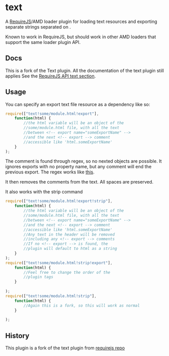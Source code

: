 # text

A [RequireJS](http://requirejs.org)/AMD loader plugin for loading text
resources and exporting separate strings separated on <!-- export name="someProperty" -->.

Known to work in RequireJS, but should work in other AMD loaders that support
the same loader plugin API.

## Docs

This is a fork of the Text plugin. All the documentation of the text plugin still applies
See the [RequireJS API text section](http://requirejs.org/docs/api.html#text).

## Usage



You can specify an export text file resource as a dependency like so:

```javascript
require(["text!some/module.html!export"],
    function(html) {
        //the html variable will be an object of the
        //some/module.html file, with all the text
        //between <!-- export name="someExportName" -->
        //and the next <!-- export --> comment
        //accessible like 'html.someExportName'
    }
);
```
The <!-- export --> comment is found through regex, so no nexted objects are possible. It ignores exports with no property name, but any <!-- export --> comment will end the previous export.
The regex works like [this](http://regexpal.com/?flags=g&regex=(%3C!--%5Cs*%3Fexport%5Cs%2B%3Fname%5B%5C%3A%5C%3D%5D(%5B%5C%27%5C%22%5D)%5Ba-zA-Z%5D%2B%3F%5Cw*%3F%5C2%5Cs*%3F--%3E)%5B%5Cs%5CS%5D%2B%3F((%3F%3D%3C!--%5Cs*%3Fexport(%5Cs%2B%3Fname%5B%5C%3A%5C%3D%5D(%5B%5C%27%5C%22%5D)%5Ba-zA-Z%5D%2B%3F%5Cw*%3F%5C5)%3F%5Cs*%3F--%3E)%7C(%3F%3A(%3F!%5B%5CS%5Cs%5D)))&input=%3Cbody%3E%0A%20%20%20%20%3C!--%20export%20name%3A%22PatientNameTh%22%20--%3E%0A%20%20%20%20%3Cth%20data-fieldname%3D%22PatientPerson%22%3E%0A%20%20%20%20%20%20%20%20Name%20%3Cspan%20data-bind%3D%22attr%3A%20%7B%20class%3A%20sortField()%20%3D%3D%20%27PatientPerson%27%20%3F%20%27inline-block%27%20%3A%20%27hide%27%20%7D%22%3E%3C%2Fspan%3E%0A%20%20%20%20%3C%2Fth%3E%0A%0Aother%20stuff%0A%0A%20%20%20%20%3C!--%20export--%3E%0A%20%20%20%20%3Ctd%3E%0A%20%20%20%20%20%20%20%20%3Cspan%20class%3D%22glyphicon%20glyphicon-expand%22%3E%3C%2Fspan%3E%0A%20%20%20%20%20%20%20%20%3Ca%20data-bind%3D%22click%3A%20function%20()%20%7B%20%24root.loadReportSummary(PatientPerson.ID())%20%7D%22%3E%0A%20%20%20%20%20%20%20%20%20%20%20%20%3Cspan%20data-bind%3D%22text%3A%20%24data.PatientPerson%20%26%26%20%24data.PatientPerson.FullName%22%3E%3C%2Fspan%3E%0A%20%20%20%20%20%20%20%20%3C%2Fa%3E%0A%20%20%20%20%3C%2Ftd%3E%0A%3C!--%20export%20--%3E%0A%20%20%20%20%3C!--%20export%20name%3A%22StudyTypeTh%22%20--%3E%0A%20%20%20%20%3Cth%20data-fieldname%3D%22StudyType%22%3EStudy%20Type%20%3Cspan%20data-bind%3D%22attr%3A%20%7B%20class%3A%20sortField()%20%3D%3D%20%27StudyType%27%20%3F%20%27inline-block%27%20%3A%20%27hide%27%20%7D%22%3E%3C%2Fspan%3E%3C%2Fth%3E%0A%20%20%20%20%3C!--export%20%20%20%20%20name%3D%22StudyTypeTd%22--%3E%0A%20%20%20%20%3Ctd%20data-bind%3D%22text%3A%20%24data.StudyType%22%3E%3C%2Ftd%3E%0A%20%20%20%20%3C!--%20export%20--%3E%0A%20%20%20%20%3C!--%20export%20--%3E%0A%20%20%20%20%3C!--%20export%20name%3A%22ServiceDateTh%22%20--%3E%0A%20%20%20%20%3Cth%20data-fieldname%3D%22ServiceDate%22%3EService%20Date%3Cspan%20data-bind%3D%22attr%3A%20%7B%20class%3A%20sortField()%20%3D%3D%20%27ServiceDate%27%20%3F%20%27inline-block%27%20%3A%20%27hide%27%20%7D%22%3E%3C%2Fspan%3E%3C%2Fth%3E%0A%20%20%20%20%3C!--%20export%20name%3A%22ServiceDateTd%22--%3E%0A%20%20%20%20%3Ctd%20data-bind%3D%22text%3A%20%24data.ServiceDate%22%3E%3C%2Ftd%3E%0A%20%20%20%20%3C!--%20export%20name%3A%22ExportSummaryTh%22%20--%3E%0A%20%20%20%20%3Cth%3EExport%20Summary%3C%2Fth%3E%0A%20%20%20%20%3C!--%20export%20name%3A%22ExportSummaryTd%22--%3E%0A%20%20%20%20%3Ctd%3E%3Ca%20data-bind%3D%22click%3A%20function%20(data)%20%7B%20%24root.exportReportSummary(data%2C%20PatientPerson.ID%2C%20SummaryID%2C%20!StudyExported())%20%7D%22%3EView%3C%2Fa%3E%3C%2Ftd%3E%0A%20%20%20%20%3C!--%20export%20name%3A%22PrintAllReportsTh%22%20--%3E%0A%20%20%20%20%3Cth%3EPrint%20All%20Reports%3C%2Fth%3E%0A%20%20%20%20%3C!--%20export%20name%3A%22PrintAllReportsTd%22--%3E%0A%20%20%20%20%3Ctd%3E%3Ca%20data-bind%3D%22click%3A%20function%20(data)%20%7B%20%24root.printAllReports(%27%2FPrintReports%2FReports%3FsummaryID%3D%27%20%2B%20SummaryID)%20%7D%22%3EPrint%3C%2Fa%3E%3C%2Ftd%3E%0A%20%20%20%20%3C!--%20export%20name%3A%22AssignStudyTh%22%20--%3E%0A%20%20%20%20%3Cth%20data-fieldname%3D%22HasAssigned%22%3EAssign%3Cspan%20data-bind%3D%22attr%3A%20%7B%20class%3A%20sortField()%20%3D%3D%20%27HasAssigned%27%20%3F%20%27inline-block%27%20%3A%20%27hide%27%20%7D%22%3E%3C%2Fspan%3E%3C%2Fth%3E%0A%20%20%20%20%3C!--%20export%20name%3A%22AssignStudyTd%22--%3E%0A%20%20%20%20%3Ctd%3E%3Ca%20data-bind%3D%22visible%3A%20!%24data.StudyConfirmed%2C%20click%3A%20function%20()%20%7B%20%24root.assignStudy(%24data.SummaryID)%20%7D%22%3EAssign%3C%2Fa%3E%3C%2Ftd%3E%0A%20%20%20%20%3C!--%20export%20name%3A%22FellowNameTh%22%20--%3E%0A%20%20%20%20%3Cth%20data-fieldname%3D%22FellowPerson%22%3EFellow%20Name%3Cspan%20data-bind%3D%22attr%3A%20%7B%20class%3A%20sortField()%20%3D%3D%20%27FellowPerson%27%20%3F%20%27inline-block%27%20%3A%20%27hide%27%20%7D%22%3E%3C%2Fspan%3E%3C%2Fth%3E%0A%20%20%20%20%3C!--%20export%20name%3A%22FellowNameTd%22--%3E%0A%20%20%20%20%3Ctd%20data-bind%3D%22text%3A%20%24data.FellowPerson%20%26%26%20%24data.FellowPerson.FullName%22%3E%3C%2Ftd%3E%0A%20%20%20%20%3C!--%20export%20name%3A%22AttendingNameTh%22%20--%3E%0A%20%20%20%20%3Cth%20data-fieldname%3D%22AttendingPerson%22%3EAttending%20Name%3Cspan%20data-bind%3D%22attr%3A%20%7B%20class%3A%20sortField()%20%3D%3D%20%27AttendingPerson%27%20%3F%20%27inline-block%27%20%3A%20%27hide%27%20%7D%22%3E%3C%2Fspan%3E%3C%2Fth%3E%0A%20%20%20%20%3C!--%20export%20name%3A%22AttendingNameTd%22--%3E%0A%20%20%20%20%3Ctd%20data-bind%3D%22text%3A%20%24data.AttendingPerson%20%26%26%20%24data.AttendingPerson.FullName%22%3E%3C%2Ftd%3E%0A%20%20%20%20%3C!--%20export%20name%3A%22StudyConfirmedTh%22%20--%3E%0A%20%20%20%20%3Cth%20data-fieldname%3D%22StudyConfirmed%22%3EStudy%20Confirmed%3Cspan%20data-bind%3D%22attr%3A%20%7B%20class%3A%20sortField()%20%3D%3D%20%27StudyConfirmed%27%20%3F%20%27inline-block%27%20%3A%20%27hide%27%20%7D%22%3E%3C%2Fspan%3E%3C%2Fth%3E%0A%20%20%20%20%3C!--%20export%20name%3A%22StudyConfirmedTd%22--%3E%0A%20%20%20%20%3Ctd%20class%3D%22text-center%22%3E%3Cspan%20class%3D%22glyphicon%20glyphicon-ok%22%20data-bind%3D%22visible%3A%20%24data.StudyConfirmed%22%20%2F%3E%3C%2Ftd%3E%0A%20%20%20%20%3C!--%20export%20name%3A%22StudyExportedTh%22%20--%3E%0A%20%20%20%20%3Cth%20data-fieldname%3D%22StudyExported%22%3EStudy%20Exported%3Cspan%20data-bind%3D%22attr%3A%20%7B%20class%3A%20sortField()%20%3D%3D%20%27StudyExported%27%20%3F%20%27inline-block%27%20%3A%20%27hide%27%20%7D%22%3E%3C%2Fspan%3E%3C%2Fth%3E%0A%20%20%20%20%3C!--%20export%20name%3A%22StudyExportedTd%22--%3E%0A%20%20%20%20%3Ctd%20class%3D%22text-center%22%3E%3Cspan%20class%3D%22glyphicon%20glyphicon-ok%22%20data-bind%3D%22visible%3A%20%24data.StudyExported()%22%20%2F%3E%3C%2Ftd%3E%0A%20%20%20%20%3C!--%20export%20name%3A%22eMailViewTh%22%20--%3E%0A%20%20%20%20%3Cth%20data-fieldname%3D%22EmailLogID%22%3EReferral%3Cspan%20data-bind%3D%22attr%3A%20%7B%20class%3A%20sortField()%20%3D%3D%20%27EmailLogID%27%20%3F%20%27inline-block%27%20%3A%20%27hide%27%20%7D%22%3E%3C%2Fspan%3E%3C%2Fth%3E%0A%20%20%20%20%3C!--%20export%20name%3A%22eMailViewTd%22--%3E%0A%20%20%20%20%3Ctd%3E%3Ca%20data-bind%3D%22visible%3A%20%24data.EmailLogID%20!%3D%200%22%20class%3D%22show-remote-modal%22%20data-target%3D%22%23myModal%22%20data-title%3D%22Referral%22%20data-fullscreen%3D%22true%22%3EPrint%3C%2Fa%3E%3C%2Ftd%3E%0A%20%20%20%20%3C!--%20export%20name%3A%22Flag0Th%22%20--%3E%0A%20%20%20%20%3Cth%20data-fieldname%3D%22Flag0%22%3EStudy%20Billed%3Cspan%20data-bind%3D%22attr%3A%20%7B%20class%3A%20sortField()%20%3D%3D%20%27Flag0%27%20%3F%20%27inline-block%27%20%3A%20%27hide%27%20%7D%22%3E%3C%2Fspan%3E%3C%2Fth%3E%0A%20%20%20%20%3C!--%20export%20name%3A%22Flag0Td%22--%3E%0A%20%20%20%20%3Ctd%3E%3Ca%20href%3D%22%23%22%20data-bind%3D%22text%3A%20%24data.Flag0()%20%3F%20%27Yes%27%20%3A%20%27No%27%2C%20css%3A%20%7B%20stable%3A%20%24data.Flag0()%2C%20critical%3A%20!%24data.Flag0()%20%7D%2C%20click%3A%20setUnsetStudyBilled%22%20data-loader-message%3D%22updating...%22%3E%3C%2Fa%3E%3C%2Ftd%3E%0A%3C!--%20export%20--%3E%0A%20%20%20%20%3C!--%20export%20name%3A%22Flag0Td%22--%3E%0A%20%20%20%20%3Ctd%3E%3Ca%20href%3D%22%23%22%20data-bind%3D%22text%3A%20%24data.Flag0()%20%3F%20%27Yes%27%20%3A%20%27No%27%2C%20css%3A%20%7B%20stable%3A%20%24data.Flag0()%2C%20critical%3A%20!%24data.Flag0()%20%7D%2C%20click%3A%20setUnsetStudyBilled%22%20data-loader-message%3D%22updating...%22%3E%3C%2Fa%3E%3C%2Ftd%3E%0A%3C%2Fbody%3E).

It then removes the <!-- export --> comments from the text. All spaces are preserved.

It also works with the strip command

```javascript
require(["text!some/module.html!export!strip"],
    function(html) {
        //the html variable will be an object of the
        //some/module.html file, with all the text
        //between <!-- export name="someExportName" -->
        //and the next <!-- export --> comment
        //accessible like 'html.someExportName'
        //Any text in the header will be removed
        //including any <!-- export --> comments
        //If no <!-- export --> is found, the
        //plugin will default to html as a string
    }
);
require(["text!some/module.html!strip!export"],
    function(html) {
        //Feel free to change the order of the
        //plugin tags
    }
    
);
require(["text!some/module.html!strip"],
    function(html) {
        //Again this is a fork, so this will work as normal
    }
    
);
```


## History

This plugin is a fork of the text plugin from [requirejs repo](https://github.com/requirejs/text)
